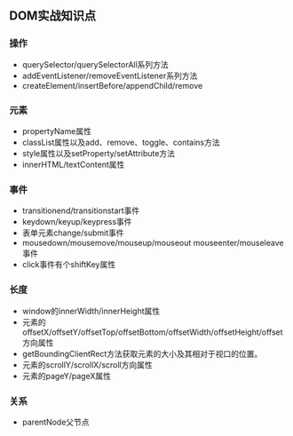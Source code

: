 ## DOM实战知识点


### 操作
* querySelector/querySelectorAll系列方法
* addEventListener/removeEventListener系列方法
* createElement/insertBefore/appendChild/remove

### 元素
* propertyName属性
* classList属性以及add、remove、toggle、contains方法
* style属性以及setProperty/setAttribute方法
* innerHTML/textContent属性

### 事件
* transitionend/transitionstart事件
* keydown/keyup/keypress事件
* 表单元素change/submit事件
* mousedown/mousemove/mouseup/mouseout mouseenter/mouseleave事件
* click事件有个shiftKey属性

### 长度
* window的innerWidth/innerHeight属性
* 元素的offsetX/offsetY/offsetTop/offsetBottom/offsetWidth/offsetHeight/offset方向属性
* getBoundingClientRect方法获取元素的大小及其相对于视口的位置。
* 元素的scrollY/scrollX/scroll方向属性
* 元素的pageY/pageX属性

### 关系
* parentNode父节点

